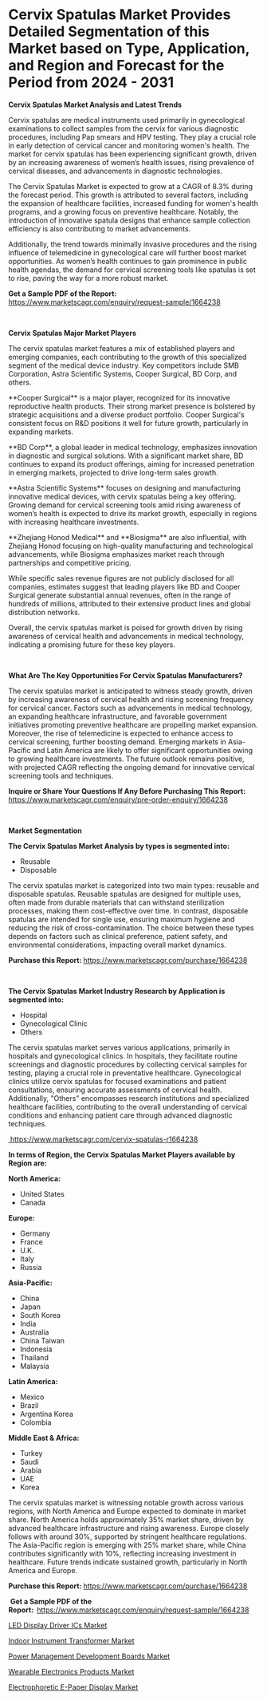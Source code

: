<p><h1>Cervix Spatulas Market Provides Detailed Segmentation of this Market based on Type, Application, and Region and Forecast for the Period from 2024 - 2031</h1></p><p><strong>Cervix Spatulas Market Analysis and Latest Trends</strong></p>
<p><p>Cervix spatulas are medical instruments used primarily in gynecological examinations to collect samples from the cervix for various diagnostic procedures, including Pap smears and HPV testing. They play a crucial role in early detection of cervical cancer and monitoring women's health. The market for cervix spatulas has been experiencing significant growth, driven by an increasing awareness of women’s health issues, rising prevalence of cervical diseases, and advancements in diagnostic technologies.</p><p>The Cervix Spatulas Market is expected to grow at a CAGR of 8.3% during the forecast period. This growth is attributed to several factors, including the expansion of healthcare facilities, increased funding for women's health programs, and a growing focus on preventive healthcare. Notably, the introduction of innovative spatula designs that enhance sample collection efficiency is also contributing to market advancements. </p><p>Additionally, the trend towards minimally invasive procedures and the rising influence of telemedicine in gynecological care will further boost market opportunities. As women’s health continues to gain prominence in public health agendas, the demand for cervical screening tools like spatulas is set to rise, paving the way for a more robust market.</p></p>
<p><strong>Get a Sample PDF of the Report:&nbsp;</strong> <a href="https://www.marketscagr.com/enquiry/request-sample/1664238?utm_campaign=1529&utm_medium=2&utm_source=Github&utm_content=ia&utm_term=12102024&utm_id=cervix-spatulas">https://www.marketscagr.com/enquiry/request-sample/1664238</a></p>
<p>&nbsp;</p>
<p><strong>Cervix Spatulas Major Market Players</strong></p>
<p><p>The cervix spatulas market features a mix of established players and emerging companies, each contributing to the growth of this specialized segment of the medical device industry. Key competitors include SMB Corporation, Astra Scientific Systems, Cooper Surgical, BD Corp, and others.</p><p>**Cooper Surgical** is a major player, recognized for its innovative reproductive health products. Their strong market presence is bolstered by strategic acquisitions and a diverse product portfolio. Cooper Surgical's consistent focus on R&D positions it well for future growth, particularly in expanding markets.</p><p>**BD Corp**, a global leader in medical technology, emphasizes innovation in diagnostic and surgical solutions. With a significant market share, BD continues to expand its product offerings, aiming for increased penetration in emerging markets, projected to drive long-term sales growth.</p><p>**Astra Scientific Systems** focuses on designing and manufacturing innovative medical devices, with cervix spatulas being a key offering. Growing demand for cervical screening tools amid rising awareness of women’s health is expected to drive its market growth, especially in regions with increasing healthcare investments.</p><p>**Zhejiang Honod Medical** and **Biosigma** are also influential, with Zhejiang Honod focusing on high-quality manufacturing and technological advancements, while Biosigma emphasizes market reach through partnerships and competitive pricing.</p><p>While specific sales revenue figures are not publicly disclosed for all companies, estimates suggest that leading players like BD and Cooper Surgical generate substantial annual revenues, often in the range of hundreds of millions, attributed to their extensive product lines and global distribution networks. </p><p>Overall, the cervix spatulas market is poised for growth driven by rising awareness of cervical health and advancements in medical technology, indicating a promising future for these key players.</p></p>
<p>&nbsp;</p>
<p><strong>What Are The Key Opportunities For Cervix Spatulas Manufacturers?</strong></p>
<p><p>The cervix spatulas market is anticipated to witness steady growth, driven by increasing awareness of cervical health and rising screening frequency for cervical cancer. Factors such as advancements in medical technology, an expanding healthcare infrastructure, and favorable government initiatives promoting preventive healthcare are propelling market expansion. Moreover, the rise of telemedicine is expected to enhance access to cervical screening, further boosting demand. Emerging markets in Asia-Pacific and Latin America are likely to offer significant opportunities owing to growing healthcare investments. The future outlook remains positive, with projected CAGR reflecting the ongoing demand for innovative cervical screening tools and techniques.</p></p>
<p><strong>Inquire or Share Your Questions If Any Before Purchasing This Report:</strong> <a href="https://www.marketscagr.com/enquiry/pre-order-enquiry/1664238?utm_campaign=1529&utm_medium=2&utm_source=Github&utm_content=ia&utm_term=12102024&utm_id=cervix-spatulas">https://www.marketscagr.com/enquiry/pre-order-enquiry/1664238</a></p>
<p>&nbsp;</p>
<p><strong>Market Segmentation</strong></p>
<p><strong>The Cervix Spatulas Market Analysis by types is segmented into:</strong></p>
<p><ul><li>Reusable</li><li>Disposable</li></ul></p>
<p><p>The cervix spatulas market is categorized into two main types: reusable and disposable spatulas. Reusable spatulas are designed for multiple uses, often made from durable materials that can withstand sterilization processes, making them cost-effective over time. In contrast, disposable spatulas are intended for single use, ensuring maximum hygiene and reducing the risk of cross-contamination. The choice between these types depends on factors such as clinical preference, patient safety, and environmental considerations, impacting overall market dynamics.</p></p>
<p><strong>Purchase this Report:&nbsp;</strong><a href="https://www.marketscagr.com/purchase/1664238?utm_campaign=1529&utm_medium=2&utm_source=Github&utm_content=ia&utm_term=12102024&utm_id=cervix-spatulas">https://www.marketscagr.com/purchase/1664238</a></p>
<p>&nbsp;</p>
<p><strong>The Cervix Spatulas Market Industry Research by Application is segmented into:</strong></p>
<p><ul><li>Hospital</li><li>Gynecological Clinic</li><li>Others</li></ul></p>
<p><p>The cervix spatulas market serves various applications, primarily in hospitals and gynecological clinics. In hospitals, they facilitate routine screenings and diagnostic procedures by collecting cervical samples for testing, playing a crucial role in preventative healthcare. Gynecological clinics utilize cervix spatulas for focused examinations and patient consultations, ensuring accurate assessments of cervical health. Additionally, "Others" encompasses research institutions and specialized healthcare facilities, contributing to the overall understanding of cervical conditions and enhancing patient care through advanced diagnostic techniques.</p></p>
<p><a href="https://www.marketscagr.com/cervix-spatulas-r1664238?utm_campaign=1529&utm_medium=2&utm_source=Github&utm_content=ia&utm_term=12102024&utm_id=cervix-spatulas">&nbsp;https://www.marketscagr.com/cervix-spatulas-r1664238</a></p>
<p><strong>In terms of Region, the Cervix Spatulas Market Players available by Region are:</strong></p>
<p>
    <p> <strong> North America: </strong>
        <ul>
            <li>United States</li>
            <li>Canada</li>
        </ul>
        </p> 
    <p> <strong> Europe: </strong>
        <ul>
            <li>Germany</li>
            <li>France</li>
            <li>U.K.</li>
            <li>Italy</li>
            <li>Russia</li>
        </ul>
        </p> 
    <p> <strong> Asia-Pacific: </strong>
        <ul>
            <li>China</li>
            <li>Japan</li>
            <li>South Korea</li>
            <li>India</li>
            <li>Australia</li>
            <li>China Taiwan</li>
            <li>Indonesia</li>
            <li>Thailand</li>
            <li>Malaysia</li>
        </ul>
        </p> 
    <p> <strong> Latin America: </strong>
        <ul>
            <li>Mexico</li>
            <li>Brazil</li>
            <li>Argentina Korea</li>
            <li>Colombia</li>
        </ul>
        </p> 
    <p> <strong> Middle East & Africa: </strong>
        <ul>
            <li>Turkey</li>
            <li>Saudi</li>
            <li>Arabia</li>
            <li>UAE</li>
            <li>Korea</li>
        </ul>
    </p>
    </p>
<p><p>The cervix spatulas market is witnessing notable growth across various regions, with North America and Europe expected to dominate in market share. North America holds approximately 35% market share, driven by advanced healthcare infrastructure and rising awareness. Europe closely follows with around 30%, supported by stringent healthcare regulations. The Asia-Pacific region is emerging with 25% market share, while China contributes significantly with 10%, reflecting increasing investment in healthcare. Future trends indicate sustained growth, particularly in North America and Europe.</p></p>
<p><strong>Purchase this Report: </strong><a href="https://www.marketscagr.com/purchase/1664238?utm_campaign=1529&utm_medium=2&utm_source=Github&utm_content=ia&utm_term=12102024&utm_id=cervix-spatulas">https://www.marketscagr.com/purchase/1664238</a></p>
<p>&nbsp;<strong>Get a Sample PDF of the Report:&nbsp;&nbsp;</strong><a href="https://www.marketscagr.com/enquiry/request-sample/1664238?utm_campaign=1529&utm_medium=2&utm_source=Github&utm_content=ia&utm_term=12102024&utm_id=cervix-spatulas">https://www.marketscagr.com/enquiry/request-sample/1664238</a></p>
<p><strong></strong></p>
<p><p><a href="https://www.linkedin.com/pulse/analyzing-led-display-driver-ics-market-dynamics-growth-ko82e?utm_campaign=1529&utm_medium=2&utm_source=Github&utm_content=ia&utm_term=12102024&utm_id=cervix-spatulas">LED Display Driver ICs Market</a></p><p><a href="https://github.com/JubayerMia832/Market-Research-Report-List-1/blob/main/indoor-instrument-transformer-market.md?utm_campaign=1529&utm_medium=2&utm_source=Github&utm_content=ia&utm_term=12102024&utm_id=cervix-spatulas">Indoor Instrument Transformer Market</a></p><p><a href="https://www.linkedin.com/pulse/emerging-opportunities-challenges-global-power-management-baiie?utm_campaign=1529&utm_medium=2&utm_source=Github&utm_content=ia&utm_term=12102024&utm_id=cervix-spatulas">Power Management Development Boards Market</a></p><p><a href="https://www.linkedin.com/pulse/wearable-electronics-products-market-forecast-global-0mhde?utm_campaign=1529&utm_medium=2&utm_source=Github&utm_content=ia&utm_term=12102024&utm_id=cervix-spatulas">Wearable Electronics Products Market</a></p><p><a href="https://github.com/NancyAlvarado586/Market-Research-Report-List-1/blob/main/electrophoretic-e-paper-display-market.md?utm_campaign=1529&utm_medium=2&utm_source=Github&utm_content=ia&utm_term=12102024&utm_id=cervix-spatulas">Electrophoretic E-Paper Display Market</a></p></p>